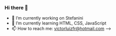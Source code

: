 ### Hi there 👋



- 🔭 I’m currently working on Stefanini
- 🌱 I’m currently learning HTML, CSS, JavaScript
- 📫 How to reach me: victorluizfr@hotmail.com
-->
